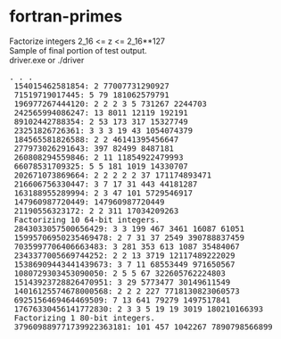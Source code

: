 # fortran-primes
Factorize integers 2_16 &lt;= z &lt;= 2_16**127<br>
Sample of final portion of test output.<br>
driver.exe or ./driver<br>
<pre>
. . .
 154015462581854: 2 77007731290927
 71519719017445: 5 79 181062579791
 196977267444120: 2 2 2 3 5 731267 2244703
 242565994086247: 13 8011 12119 192191
 89102442788354: 2 53 173 317 15327749
 23251826726361: 3 3 3 19 43 1054074379
 184565581826588: 2 2 46141395456647
 277973026291643: 397 82499 8487181
 260808294559846: 2 11 11854922479993
 66078531709325: 5 5 181 1019 14330707
 202671073869664: 2 2 2 2 2 37 171174893471
 216606756330447: 3 7 17 31 443 44181287
 163188955289994: 2 3 47 101 5729546917
 147960987720449: 147960987720449
 21190556323172: 2 2 311 17034209263
 Factorizing 10 64-bit integers.
 2843033057500656429: 3 3 199 467 3461 16087 61051
 15995706950235469478: 2 7 31 37 2549 390788837459
 7035997706406663483: 3 281 353 613 1087 35484067
 2343377005669744252: 2 2 13 3719 12117489222029
 15386909443441439673: 3 7 11 68553449 971650567
 1080729303453090050: 2 5 5 67 322605762224803
 15143923728826470951: 3 29 5773477 30149611549
 14016125574678000568: 2 2 2 227 7718130823060573
 6925156469464469509: 7 13 641 79279 1497517841
 17676330456141772830: 2 3 3 5 19 19 3019 180210166393
 Factorizing 1 80-bit integers.
 379609889771739922363181: 101 457 1042267 7890798566899
</pre>
